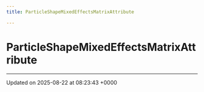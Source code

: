 ```yaml
---
title: ParticleShapeMixedEffectsMatrixAttribute

---
```


# ParticleShapeMixedEffectsMatrixAttribute





-------------------------------

Updated on 2025-08-22 at 08:23:43 +0000